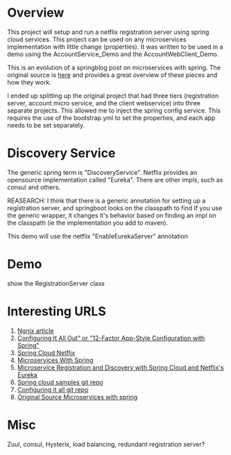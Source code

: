 # Overview
This project will setup and run a netflix registration server using spring cloud services. This project can 
be used on any microservices implementation with little change (properties).  It
was written to be used in a demo using the AccountService_Demo and the AccountWebClient_Demo.
 
This is an evolution of a springblog post on microservices with spring.  The original source is
[here](https://spring.io/blog/2015/07/14/microservices-with-spring) and provides a great overview of these
pieces and how they work.

I ended up splitting up the original project that had three tiers (registration server, account micro service, and
the client webservice) into three separate projects.   This allowed me to inject the spring config service.
This requires the use of the bootstrap.yml to set the properties, and each app needs to be set separately.

# Discovery Service
The generic spring term is "DiscoveryService".  Netflix provides an opensource implementation
called "Eureka".  There are other impls, such as consul and others.  

REASEARCH: I think that there is a generic annotation for setting up a registration server, and springboot
 looks on the classpath to find If you use the generic wrapper, it changes it's behavior based on 
finding an impl on the classpath (ie the implementation you add to maven).

This demo will use the netflix "EnableEurekaServer" annotation

# Demo
show the RegistrationServer class

# Interesting URLS

1.  [Ngnix article](https://www.nginx.com/blog/introduction-to-microservices/)
2.  [Configuring It All Out" or "12-Factor App-Style Configuration with Spring"](https://spring.io/blog/2015/01/13/configuring-it-all-out-or-12-factor-app-style-configuration-with-spring)
2.  [Spring Cloud Netflix](http://cloud.spring.io/spring-cloud-netflix/spring-cloud-netflix.html)
3.  [Microservices With Spring](https://spring.io/blog/2015/07/14/microservices-with-spring)
4.  [Microservice Registration and Discovery with Spring Cloud and Netflix's Eureka](https://spring.io/blog/2015/01/20/microservice-registration-and-discovery-with-spring-cloud-and-netflix-s-eureka)
5.  [Spring cloud samples git repo](https://github.com/spring-cloud-samples/)
6.  [Configuring it all git repo](https://github.com/joshlong/configuring-it-all-out/blob/master/cloud-client/pom.xml)
7.  [Original Source Microservices with spring](https://spring.io/blog/2015/07/14/microservices-with-spring)

# Misc
Zuul, consul, Hysterix, load balancing, redundant registration server?